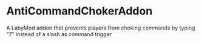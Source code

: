 # AntiCommandChokerAddon
A LabyMod addon that prevents players from choking commands by typing "7" instead of a slash as command trigger
